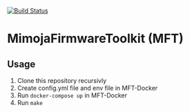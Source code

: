 [![Build Status](https://drone.mimoja.de/api/badges/Mimoja/MimojaFirmwareToolkit/status.svg)](https://drone.mimoja.de/Mimoja/MimojaFirmwareToolkit)

# MimojaFirmwareToolkit (MFT)

## Usage

1. Clone this repository recursivly
3. Create config.yml file and env file in MFT-Docker
4. Run `docker-compose up` in MFT-Docker
5. Run `make`
